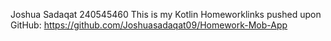Joshua Sadaqat
240545460
This is my Kotlin Homeworklinks pushed upon GitHub:
https://github.com/Joshuasadaqat09/Homework-Mob-App

